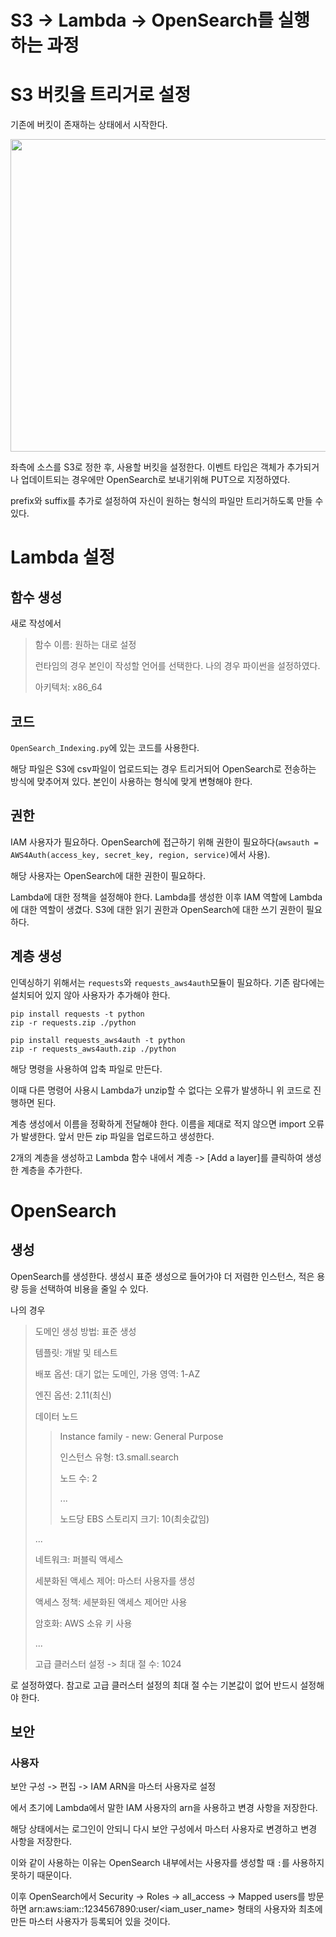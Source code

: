 # S3 -> Lambda -> OpenSearch를 실행하는 과정

# S3 버킷을 트리거로 설정
기존에 버킷이 존재하는 상태에서 시작한다.

<img src="https://github.com/skybluelee/Archeive/assets/107929903/69ea80fe-1f36-408f-9017-76661a03d7a8.png" width="1000" height="500"/>

좌측에 소스를 S3로 정한 후, 사용할 버킷을 설정한다. 이벤트 타입은 객체가 추가되거나 업데이트되는 경우에만 OpenSearch로 보내기위해 PUT으로 지정하였다.

prefix와 suffix를 추가로 설정하여 자신이 원하는 형식의 파일만 트리거하도록 만들 수 있다.

# Lambda 설정
## 함수 생성
새로 작성에서

> 함수 이름: 원하는 대로 설정
>
> 런타임의 경우 본인이 작성할 언어를 선택한다.
> 나의 경우 파이썬을 설정하였다.
>
> 아키텍처: x86_64

## 코드
`OpenSearch_Indexing.py`에 있는 코드를 사용한다.

해당 파일은 S3에 csv파일이 업로드되는 경우 트리거되어 OpenSearch로 전송하는 방식에 맞추어져 있다. 본인이 사용하는 형식에 맞게 변형해야 한다.

## 권한
IAM 사용자가 필요하다. OpenSearch에 접근하기 위해 권한이 필요하다(`awsauth = AWS4Auth(access_key, secret_key, region, service)`에서 사용).

해당 사용자는 OpenSearch에 대한 권한이 필요하다.

Lambda에 대한 정책을 설정해야 한다. Lambda를 생성한 이후 IAM 역할에 Lambda에 대한 역할이 생겼다. S3에 대한 읽기 권한과 OpenSearch에 대한 쓰기 권한이 필요하다.

## 계층 생성
인덱싱하기 위해서는 `requests`와 `requests_aws4auth`모듈이 필요하다. 기존 람다에는 설치되어 있지 않아 사용자가 추가해야 한다.

```
pip install requests -t python
zip -r requests.zip ./python
```
```
pip install requests_aws4auth -t python
zip -r requests_aws4auth.zip ./python
```
해당 명령을 사용하여 압축 파일로 만든다.

이때 다른 명령어 사용시 Lambda가 unzip할 수 없다는 오류가 발생하니 위 코드로 진행하면 된다.

계층 생성에서 이름을 정확하게 전달해야 한다. 이름을 제대로 적지 않으면 import 오류가 발생한다.
앞서 만든 zip 파일을 업로드하고 생성한다.

2개의 계층을 생성하고 Lambda 함수 내에서 계층 -> [Add a layer]를 클릭하여 생성한 계층을 추가한다.

# OpenSearch
## 생성
OpenSearch를 생성한다. 생성시 표준 생성으로 들어가야 더 저렴한 인스턴스, 적은 용량 등을 선택하여 비용을 줄일 수 있다.

나의 경우
> 도메인 생성 방법: 표준 생성
>
> 템플릿: 개발 및 테스트
>
> 배포 옵션: 대기 없는 도메인, 가용 영역: 1-AZ
>
> 엔진 옵션: 2.11(최신)
>
> 데이터 노드
>
> > Instance family - new: General Purpose
> >
> > 인스턴스 유형: t3.small.search
> >
> > 노드 수: 2
> >
> > ...
> >
> > 노드당 EBS 스토리지 크기: 10(최솟값임)
> 
> ...
>
> 네트워크: 퍼블릭 액세스
>
> 세분화된 액세스 제어: 마스터 사용자를 생성
>
> 액세스 정책: 세분화된 액세스 제어만 사용
>
> 암호화: AWS 소유 키 사용
>
> ...
>
> 고급 클러스터 설정 -> 최대 절 수: 1024

로 설정하였다. 참고로 고급 클러스터 설정의 최대 절 수는 기본값이 없어 반드시 설정해야 한다.

## 보안
### 사용자
보안 구성 -> 편집 -> IAM ARN을 마스터 사용자로 설정

에서 초기에 Lambda에서 말한 IAM 사용자의 arn을 사용하고 변경 사항을 저장한다.

해당 상태에서는 로그인이 안되니 다시 보안 구성에서 마스터 사용자로 변경하고 변경 사항을 저장한다.

이와 같이 사용하는 이유는 OpenSearch 내부에서는 사용자를 생성할 때 `:`를 사용하지 못하기 때문이다.

이후 OpenSearch에서 Security -> Roles -> all_access -> Mapped users를 방문하면 arn:aws:iam::1234567890:user/<iam_user_name> 형태의 사용자와 최초에 만든 마스터 사용자가 등록되어 있을 것이다.
